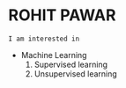 # **ROHIT PAWAR**
    I am interested in 
* Machine Learning
  1. Supervised learning
  2. Unsupervised learning
  


    
